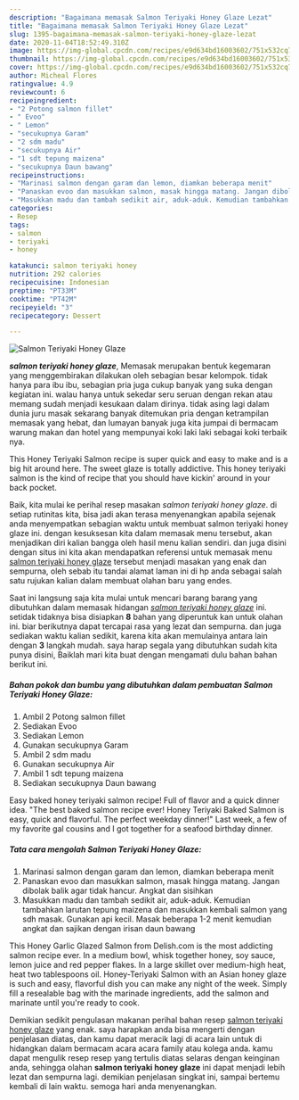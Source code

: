 ```yaml
---
description: "Bagaimana memasak Salmon Teriyaki Honey Glaze Lezat"
title: "Bagaimana memasak Salmon Teriyaki Honey Glaze Lezat"
slug: 1395-bagaimana-memasak-salmon-teriyaki-honey-glaze-lezat
date: 2020-11-04T18:52:49.310Z
image: https://img-global.cpcdn.com/recipes/e9d634bd16003602/751x532cq70/salmon-teriyaki-honey-glaze-foto-resep-utama.jpg
thumbnail: https://img-global.cpcdn.com/recipes/e9d634bd16003602/751x532cq70/salmon-teriyaki-honey-glaze-foto-resep-utama.jpg
cover: https://img-global.cpcdn.com/recipes/e9d634bd16003602/751x532cq70/salmon-teriyaki-honey-glaze-foto-resep-utama.jpg
author: Micheal Flores
ratingvalue: 4.9
reviewcount: 6
recipeingredient:
- "2 Potong salmon fillet"
- " Evoo"
- " Lemon"
- "secukupnya Garam"
- "2 sdm madu"
- "secukupnya Air"
- "1 sdt tepung maizena"
- "secukupnya Daun bawang"
recipeinstructions:
- "Marinasi salmon dengan garam dan lemon, diamkan beberapa menit"
- "Panaskan evoo dan masukkan salmon, masak hingga matang. Jangan dibolak balik agar tidak hancur. Angkat dan sisihkan"
- "Masukkan madu dan tambah sedikit air, aduk-aduk. Kemudian tambahkan larutan tepung maizena dan masukkan kembali salmon yang sdh masak. Gunakan api kecil. Masak beberapa 1-2 menit kemudian angkat dan sajikan dengan irisan daun bawang"
categories:
- Resep
tags:
- salmon
- teriyaki
- honey

katakunci: salmon teriyaki honey 
nutrition: 292 calories
recipecuisine: Indonesian
preptime: "PT33M"
cooktime: "PT42M"
recipeyield: "3"
recipecategory: Dessert

---
```



![Salmon Teriyaki Honey Glaze](https://img-global.cpcdn.com/recipes/e9d634bd16003602/751x532cq70/salmon-teriyaki-honey-glaze-foto-resep-utama.jpg)

<b><i>salmon teriyaki honey glaze</i></b>, Memasak merupakan bentuk kegemaran yang menggembirakan dilakukan oleh sebagian besar kelompok. tidak hanya para ibu ibu, sebagian pria juga cukup banyak yang suka dengan kegiatan ini. walau hanya untuk sekedar seru seruan dengan rekan atau memang sudah menjadi kesukaan dalam dirinya. tidak asing lagi dalam dunia juru masak sekarang banyak ditemukan pria dengan ketrampilan memasak yang hebat, dan lumayan banyak juga kita jumpai di bermacam warung makan dan hotel yang mempunyai koki laki laki sebagai koki terbaik nya.

This Honey Teriyaki Salmon recipe is super quick and easy to make and is a big hit around here. The sweet glaze is totally addictive. This honey teriyaki salmon is the kind of recipe that you should have kickin&#39; around in your back pocket.

Baik, kita mulai ke perihal resep masakan <i>salmon teriyaki honey glaze</i>. di setiap rutinitas kita, bisa jadi akan terasa menyenangkan apabila sejenak anda menyempatkan sebagian waktu untuk membuat salmon teriyaki honey glaze ini. dengan kesuksesan kita dalam memasak menu tersebut, akan menjadikan diri kalian bangga oleh hasil menu kalian sendiri. dan juga disini dengan situs ini kita akan mendapatkan referensi untuk memasak menu <u>salmon teriyaki honey glaze</u> tersebut menjadi masakan yang enak dan sempurna, oleh sebab itu tandai alamat laman ini di hp anda sebagai salah satu rujukan kalian dalam membuat olahan baru yang endes.


Saat ini langsung saja kita mulai untuk mencari barang barang yang dibutuhkan dalam memasak hidangan <u><i>salmon teriyaki honey glaze</i></u> ini. setidak tidaknya bisa disiapkan <b>8</b> bahan yang diperuntuk kan untuk olahan ini. biar berikutnya dapat tercapai rasa yang lezat dan sempurna. dan juga sediakan waktu kalian sedikit, karena kita akan memulainya antara lain dengan <b>3</b> langkah mudah. saya harap segala yang dibutuhkan sudah kita punya disini, Baiklah mari kita buat dengan mengamati dulu bahan bahan berikut ini.

<!--inarticleads1-->

##### Bahan pokok dan bumbu yang dibutuhkan dalam pembuatan Salmon Teriyaki Honey Glaze:

1. Ambil 2 Potong salmon fillet
1. Sediakan  Evoo
1. Sediakan  Lemon
1. Gunakan secukupnya Garam
1. Ambil 2 sdm madu
1. Gunakan secukupnya Air
1. Ambil 1 sdt tepung maizena
1. Sediakan secukupnya Daun bawang


Easy baked honey teriyaki salmon recipe! Full of flavor and a quick dinner idea. &#34;The best baked salmon recipe ever! Honey Teriyaki Baked Salmon is easy, quick and flavorful. The perfect weekday dinner!&#34; Last week, a few of my favorite gal cousins and I got together for a seafood birthday dinner. 

<!--inarticleads2-->

##### Tata cara mengolah Salmon Teriyaki Honey Glaze:

1. Marinasi salmon dengan garam dan lemon, diamkan beberapa menit
1. Panaskan evoo dan masukkan salmon, masak hingga matang. Jangan dibolak balik agar tidak hancur. Angkat dan sisihkan
1. Masukkan madu dan tambah sedikit air, aduk-aduk. Kemudian tambahkan larutan tepung maizena dan masukkan kembali salmon yang sdh masak. Gunakan api kecil. Masak beberapa 1-2 menit kemudian angkat dan sajikan dengan irisan daun bawang


This Honey Garlic Glazed Salmon from Delish.com is the most addicting salmon recipe ever. In a medium bowl, whisk together honey, soy sauce, lemon juice and red pepper flakes. In a large skillet over medium-high heat, heat two tablespoons oil. Honey-Teriyaki Salmon with an Asian honey glaze is such and easy, flavorful dish you can make any night of the week. Simply fill a resealable bag with the marinade ingredients, add the salmon and marinate until you&#39;re ready to cook. 

Demikian sedikit pengulasan makanan perihal bahan resep <u>salmon teriyaki honey glaze</u> yang enak. saya harapkan anda bisa mengerti dengan penjelasan diatas, dan kamu dapat meracik lagi di acara lain untuk di hidangkan dalam bermacam acara acara family atau kolega anda. kamu dapat mengulik resep resep yang tertulis diatas selaras dengan keinginan anda, sehingga olahan <b>salmon teriyaki honey glaze</b> ini dapat menjadi lebih lezat dan sempurna lagi. demikian penjelasan singkat ini, sampai bertemu kembali di lain waktu. semoga hari anda menyenangkan.
